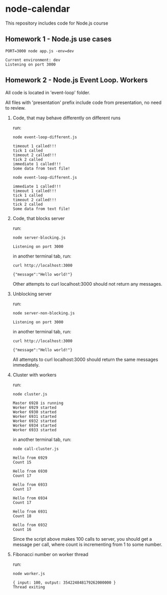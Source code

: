 # node-calendar

This repository includes code for Node.js course

## Homework 1 - Node.js use cases

```
PORT=3000 node app.js -env=dev

Current environment: dev
Listening on port 3000
```

## Homework 2 - Node.js Event Loop. Workers

All code is located in 'event-loop' folder.

All files with 'presentation' prefix include code from presentation, no need to review.

1. Code, that may behave differently on different runs

    run:
    ```
    node event-loop-different.js

    timeout 1 called!!!
    tick 1 called
    timeout 2 called!!!
    tick 2 called
    immediate 1 called!!!
    Some data from text file!

    node event-loop-different.js

    immediate 1 called!!!
    timeout 1 called!!!
    tick 1 called
    timeout 2 called!!!
    tick 2 called
    Some data from text file!
    ```

2. Code, that blocks server

    run:
    ```
    node server-blocking.js

    Listening on port 3000
    ```

    in another terminal tab, run:
    ```
    curl http://localhost:3000

    {"message":"Hello world!"}
    ```
    Other attempts to curl localhost:3000 should not return any messages.

3. Unblocking server

    run:
    ```
    node server-non-blocking.js 

    Listening on port 3000
    ```

    in another terminal tab, run:
    ```
    curl http://localhost:3000
    
    {"message":"Hello world!"}
    ```
    All attempts to curl localhost:3000 should return the same messages immediately.

4. Cluster with workers

    run:
    ```
    node cluster.js

    Master 6928 is running
    Worker 6929 started
    Worker 6930 started
    Worker 6931 started
    Worker 6932 started
    Worker 6934 started
    Worker 6933 started
    ```

    in another terminal tab, run:
    ```
    node call-cluster.js 
    
    Hello from 6929
    Count 15

    Hello from 6930
    Count 17

    Hello from 6933
    Count 17

    Hello from 6934
    Count 17

    Hello from 6931
    Count 18

    Hello from 6932
    Count 16
    ```
    Since the script above makes 100 calls to server, you should get a message per call, where count is incrementing from 1 to some number.

5. Fibonacci number on worker thread

    run:
    ```
    node worker.js
    
    { input: 100, output: 354224848179262000000 }
    Thread exiting
    ```
